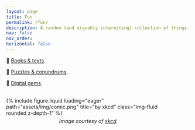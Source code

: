 ```yaml
---
layout: page
title: Fun
permalink: /fun/
description: A random (and arguably interesting) collection of things.
nav: false
nav_order:
horizontal: false
---
```


<p>📖&#xFE0E; <a href="/fun/books/">Books & texts</a>.</p>

<p>🎲&#xFE0E; <a href="/fun/puzzles/">Puzzles & conundrums</a>.</p>

<p>💎&#xFE0E; <a href="/fun/gems/">Digital gems</a>.</p>

<!--<img src="/assets/img/diamond.svg" alt="Diamond icon" style="width: 18px; height: 15px; vertical-align: middle;">
<a href="/fun/gems/">Digital gems</a>.-->



<br>
<div class="row justify-content-center">
    <div class="col-sm mt-3 mt-md-0" style="max-width: 450px;"> <!-- Adjust the width as needed -->
        {% include figure.liquid loading="eager" path="assets/img/comic.png" title="by xkcd" class="img-fluid rounded z-depth-1" %}
        <div class="caption" style="text-align: center; font-style: italic; margin-top: 5px;">
            Image courtesy of <a href="https://xkcd.com" target="_blank">xkcd</a>.
        </div>
    </div>
</div>
